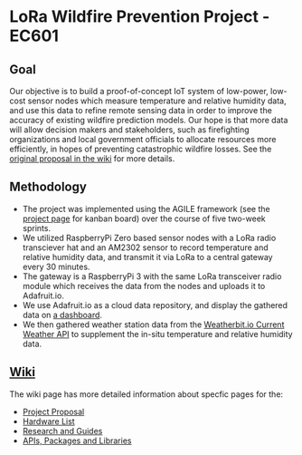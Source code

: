 # LoRa Wildfire Prevention Project - EC601

## Goal
Our objective is to build a proof-of-concept IoT system of low-power, low-cost sensor nodes which measure temperature and relative humidity data, and use this data to refine remote sensing data in order to improve the accuracy of existing wildfire prediction models. Our hope is that more data will allow decision makers and stakeholders, such as firefighting organizations and local government officials to allocate resources more efficiently, in hopes of preventing catastrophic wildfire losses. See the [original proposal in the wiki](https://github.com/ianjchadwick/LoRaWildfirePrevention-EC601Project/wiki/Project-Proposal) for more details.

## Methodology
* The project was implemented using the AGILE framework (see the [project page](https://github.com/ianjchadwick/LoRaWildfirePrevention-EC601Project/projects/1) for kanban board) over the course of five two-week sprints.
* We utilized RaspberryPi Zero based sensor nodes with a LoRa radio transciever hat and an AM2302 sensor to record temperature and relative humidity data, and transmit it via LoRa to a central gateway every 30 minutes. 
* The gateway is a RaspberryPi 3 with the same LoRa transceiver radio module which receives the data from the nodes and uploads it to Adafruit.io. 
* We use Adafruit.io as a cloud data repository, and display the gathered data on [a dashboard](https://io.adafruit.com/IanJChadwick/dashboards/lora-wildfire-project).
* We then gathered weather station data from the [Weatherbit.io Current Weather API](https://www.weatherbit.io/api/weather-current) to supplement the in-situ temperature and relative humidity data.

## [Wiki](https://github.com/ianjchadwick/LoRaWildfirePrevention-EC601Project/wiki) 
The wiki page has more detailed information about specfic pages for the:
* [Project Proposal](https://github.com/ianjchadwick/LoRaWildfirePrevention-EC601Project/wiki/Project-Proposal)
* [Hardware List](https://github.com/ianjchadwick/LoRaWildfirePrevention-EC601Project/wiki/Hardware)
* [Research and Guides](https://github.com/ianjchadwick/LoRaWildfirePrevention-EC601Project/wiki/Research-and-Guides)
* [APIs, Packages and Libraries](https://github.com/ianjchadwick/LoRaWildfirePrevention-EC601Project/wiki/APIs,-Packages-and-Libraries)
